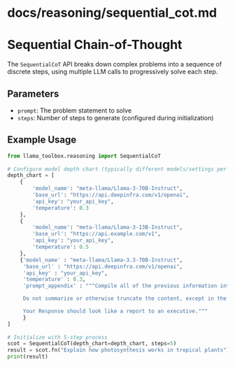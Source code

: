 # docs/reasoning/sequential_cot.md
# Sequential Chain-of-Thought

The `SequentialCoT` API breaks down complex problems into a sequence of discrete steps, using multiple LLM calls to progressively solve each step.

## Parameters
* `prompt`: The problem statement to solve
* `steps`: Number of steps to generate (configured during initialization)

## Example Usage
```python  
from llama_toolbox.reasoning import SequentialCoT  
  
# Configure model depth chart (typically different models/settings per level)  
depth_chart = [  
    {  
        'model_name': "meta-llama/Llama-3-70B-Instruct",  
        'base_url': "https://api.deepinfra.com/v1/openai",  
        'api_key': "your_api_key",  
        'temperature': 0.3  
    },  
    {  
        'model_name': "meta-llama/Llama-3-13B-Instruct",  
        'base_url': "https://api.example.com/v1",  
        'api_key': "your_api_key",  
        'temperature': 0.5  
    },
    {'model_name' : "meta-llama/Llama-3.3-70B-Instruct",
     'base_url' : "https://api.deepinfra.com/v1/openai",
     'api_key' : "your_api_key",
     'temperature' : 0.3,
     'prompt_appendix' : """Compile all of the previous information into one cohesive document.

     Do not summarize or otherwise truncate the content, except in the case of formatting.

     Your Response should look like a report to an executive."""
     }
]  
  
# Initialize with 5-step process  
scot = SequentialCoT(depth_chart=depth_chart, steps=5)  
result = scot.fn("Explain how photosynthesis works in tropical plants")  
print(result)  
```